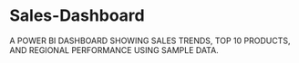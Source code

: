 # Sales-Dashboard
 A POWER BI DASHBOARD SHOWING SALES TRENDS, TOP 10 PRODUCTS, AND REGIONAL PERFORMANCE USING SAMPLE DATA.
